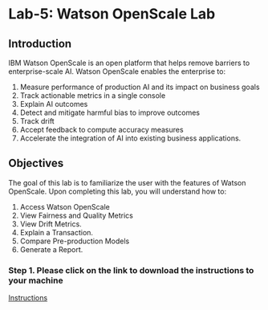 # Lab-5: Watson OpenScale Lab

## Introduction
IBM Watson OpenScale is an open platform that helps remove barriers to enterprise-scale AI. Watson OpenScale enables the enterprise to: 

1. Measure performance of production AI and its impact on business goals <br>
1. Track actionable metrics in a single console <br>
1. Explain AI outcomes <br>
1. Detect and mitigate harmful bias to improve outcomes <br>
1. Track drift <br>
1. Accept feedback to compute accuracy measures <br>
1. Accelerate the integration of AI into existing business applications. <br>

## Objectives   
The goal of this lab is to familiarize the user with the features of Watson OpenScale. Upon completing this lab, you will understand how to:     

1.	Access Watson OpenScale
1.	View Fairness and Quality Metrics 
1.	View Drift Metrics.
1.	Explain a Transaction. 
1.	Compare Pre-production Models
1.  Generate a Report. 

### Step 1. Please click on the link to download the instructions to your machine

[Instructions](https://github.com/bleonardb3/TR_POT_01-28-2021/raw/main/Lab-5/Watson%20OpenScale%20v4.6.pdf)

